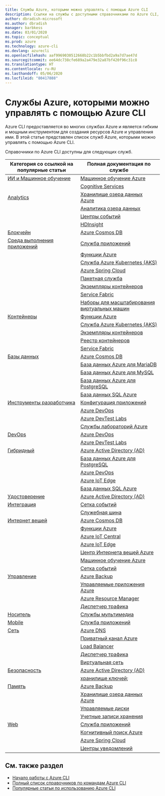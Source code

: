 ```yaml
---
title: Службы Azure, которыми можно управлять с помощью Azure CLI
description: Ссылки на службы с доступными справочниками по Azure CLI, Конфигурация приложений, Служба приложений, Active Directory (AD), резервное копирование, Когнитивный поиск, Cosmos DB, Data Lake Storage, база данных, MariaDB, MySQL, PostgreSQL, PostgreSQL, DevOps, DevTest Labs, DNS, Функции, IoT, IoT Central, IoT Edge, Центр Интернета вещей, Служба Azure Kubernetes (AKS), Службы лабораторий, Машинное обучение, Управляемые приложения, Приватный канал, Resource Manager, Spring Cloud, База данных SQL, пакетная служба, Cognitive Services, Экземпляры контейнеров, Реестр контейнеров, Data Lake Analytics, Сетка событий, Центры событий, HDInsight, Key Vault, Load Balancer, Управляемые диски, Службы мультимедиа, Центры уведомлений, Служебная шина, Service Fabric, учетные записи хранения, Диспетчер трафика, Масштабируемые наборы виртуальных машин, виртуальная сеть, Вычислительная среда, Сеть, Интернет вещей, Средства для разработчиков, базы данных, аналитика, управление и система управления, гибридная среда, хранилище, безопасность, ИИ, искусственный интеллект и машинное обучение
author: dbradish-microsoft
ms.author: dbradish
manager: barbkess
ms.date: 03/01/2020
ms.topic: conceptual
ms.prod: azure
ms.technology: azure-cli
ms.devlang: azurecli
ms.openlocfilehash: aaf9969030512668b22c1b5bbfbd2a9a7d7ae47d
ms.sourcegitcommit: ee64dc738cfe689a2a479e32a87bf420f96c31c8
ms.translationtype: HT
ms.contentlocale: ru-RU
ms.lasthandoff: 05/06/2020
ms.locfileid: "80417888"
---
```

# <a name="azure-services-the-azure-cli-can-manage"></a>Службы Azure, которыми можно управлять с помощью Azure CLI

Azure CLI предоставляется во многих службах Azure и является гибким и мощным инструментом для создания ресурсов Azure и управления ими.  В этой статье представлен список служб Azure, которыми можно управлять с помощью Azure CLI.

Справочники по Azure CLI доступны для следующих служб.  

| Категория со ссылкой на популярные статьи | Полная документация по службе
|-|-|
|[ИИ и Машинное обучение](/cli/azure/popular-articles-using-the-azure-cli?#ai--machine-learning)| [Машинное обучение Azure](/azure/machine-learning/)
||[Cognitive Services](/azure/cognitive-services/)
|[Analytics](/cli/azure/popular-articles-using-the-azure-cli?#analytics)|[Хранилище озера данных Azure](/azure/storage/blobs/data-lake-storage-introduction/)
||[Аналитика озера данных](/azure/data-lake-analytics/)
||[Центры событий](/azure/event-hubs/)
||[HDInsight](/azure/hdinsight/)
|[Блокчейн](popular-articles-using-the-azure-cli.md)|[Azure Cosmos DB](/azure/cosmos-db/)
|[Среда выполнения приложений](/cli/azure/popular-articles-using-the-azure-cli?#compute)|[Служба приложений](/azure/app-service/)
||[Функции Azure](/azure/azure-functions/)
||[Служба Azure Kubernetes (AKS)](/azure/aks/)
||[Azure Spring Cloud](/azure/spring-cloud/)
||[Пакетная служба](/azure/batch/)
||[Экземпляры контейнеров](/azure/container-instances/)
||[Service Fabric](/azure/service-fabric/)
||[Наборы для масштабирования виртуальных машин](/azure/virtual-machine-scale-sets/)
|[Контейнеры](popular-articles-using-the-azure-cli.md)|[Функции Azure](/azure/azure-functions/)
||[Служба Azure Kubernetes (AKS)](/azure/aks/)
||[Экземпляры контейнеров](/azure/container-instances/)
||[Реестр контейнеров](/azure/container-registry/)
||[Service Fabric](/azure/service-fabric/)
|[Базы данных](/cli/azure/popular-articles-using-the-azure-cli?#databases)|[Azure Cosmos DB](/azure/cosmos-db/)
||[База данных Azure для MariaDB](/azure/mariadb/)
||[База данных Azure для MySQL](/azure/mysql/)
||[База данных Azure для PostgreSQL](/azure/postgresql/)
||[База данных SQL Azure](/azure/sql-database/)
|[Инструменты разработчика](/cli/azure/popular-articles-using-the-azure-cli?#developer-tools)|[Конфигурация приложений](/azure/azure-app-configuration/)
||[Azure DevOps](/azure/devops/)
||[Azure DevTest Labs](/azure/lab-services/)
||[Службы лабораторий Azure](/azure/lab-services/classroom-labs/)
|[DevOps](/cli/azure/popular-articles-using-the-azure-cli?#developer-tools)|[Azure DevOps](/azure/devops/)
||[Azure DevTest Labs](/azure/lab-services/)
|[Гибридный](/cli/azure/popular-articles-using-the-azure-cli?#hybrid)|[Azure Active Directory (AD)](/azure/active-directory/)
||[База данных Azure для PostgreSQL](/azure/postgresql/)
||[Azure DevOps](/azure/devops/)
||[Azure IoT Edge](/azure/iot-edge/)
||[База данных SQL Azure](/azure/sql-database/)
|[Удостоверение](popular-articles-using-the-azure-cli.md)|[Azure Active Directory (AD)](/azure/active-directory/)
|[Интеграция](popular-articles-using-the-azure-cli.md)|[Сетка событий](/azure/event-grid/)
||[Служебная шина](/azure/service-bus/)
|[Интернет вещей](/cli/azure/popular-articles-using-the-azure-cli?#internet-of-things)|[Azure Cosmos DB](/azure/cosmos-db/)
||[Функции Azure](/azure/azure-functions/)
||[Azure IoT Central](/azure/iot-central/)
||[Azure IoT Edge](/azure/iot-edge/)
||[Центр Интернета вещей Azure](/azure/iot-hub/)
||[Машинное обучение Azure](/azure/machine-learning/)
||[Сетка событий](/azure/event-grid/)
|[Управление](/cli/azure/popular-articles-using-the-azure-cli?#management-and-governance)|[Azure Backup](/azure/backup/)
||[Управляемые приложения Azure](/azure/azure-resource-manager/managed-applications/)
||[Azure Resource Manager](/azure/azure-resource-manager/)
||[Диспетчер трафика](/azure/traffic-manager/)
|[Носитель](popular-articles-using-the-azure-cli.md)|[Службы мультимедиа](/azure/media-services/)
|[Mobile](popular-articles-using-the-azure-cli.md)|[Служба приложений](/azure/app-service/)
|[Сеть](/cli/azure/popular-articles-using-the-azure-cli?#networking)|[Azure DNS](/azure/dns/)
||[Приватный канал Azure](/azure/private-link/)
||[Load Balancer](/azure/load-balancer/)
||[Диспетчер трафика](/azure/traffic-manager/)
||[Виртуальная сеть](/azure/virtual-network/)
|[Безопасность](/cli/azure/popular-articles-using-the-azure-cli?#security)|[Azure Active Directory (AD)](/azure/active-directory/)
||[хранилище ключей;](/azure/key-vault/)
|[Память](/cli/azure/popular-articles-using-the-azure-cli?#storage)|[Azure Backup](/azure/backup/)
||[Хранилище озера данных Azure](/azure/storage/blobs/data-lake-storage-introduction/)
||[Управляемые диски](/azure/virtual-machines/windows/managed-disks-overview/)
||[Учетные записи хранения](/azure/storage/common/storage-account-overview/)
|[Web](popular-articles-using-the-azure-cli.md)|[Служба приложений](/azure/app-service/)
||[Когнитивный поиск Azure](/azure/search/)
||[Azure Spring Cloud](/azure/spring-cloud/)
||[Центры уведомлений](/azure/notification-hubs/)

## <a name="see-also"></a>См. также раздел

- [Начало работы с Azure CLI](get-started-with-azure-cli.md)
- [Полный список справочников по командам Azure CLI](/cli/azure/reference-index)
- [Популярные статьи по использованию Azure CLI](popular-articles-using-the-azure-cli.md)
